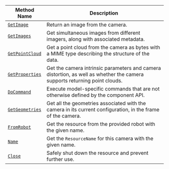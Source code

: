 <!-- prettier-ignore -->
| Method Name | Description |
| ----------- | ----------- |
| [`GetImage`](/components/camera/#getimage) | Return an image from the camera. |
| [`GetImages`](/components/camera/#getimages) | Get simultaneous images from different imagers, along with associated metadata. |
| [`GetPointCloud`](/components/camera/#getpointcloud) | Get a point cloud from the camera as bytes with a MIME type describing the structure of the data. |
| [`GetProperties`](/components/camera/#getproperties) | Get the camera intrinsic parameters and camera distortion, as well as whether the camera supports returning point clouds. |
| [`DoCommand`](/components/camera/#docommand) | Execute model-specific commands that are not otherwise defined by the component API. |
| [`GetGeometries`](/components/camera/#getgeometries) | Get all the geometries associated with the camera in its current configuration, in the frame of the camera. |
| [`FromRobot`](/components/camera/#fromrobot) | Get the resource from the provided robot with the given name. |
| [`Name`](/components/camera/#name) | Get the `ResourceName` for this camera with the given name. |
| [`Close`](/components/camera/#close) | Safely shut down the resource and prevent further use. |
